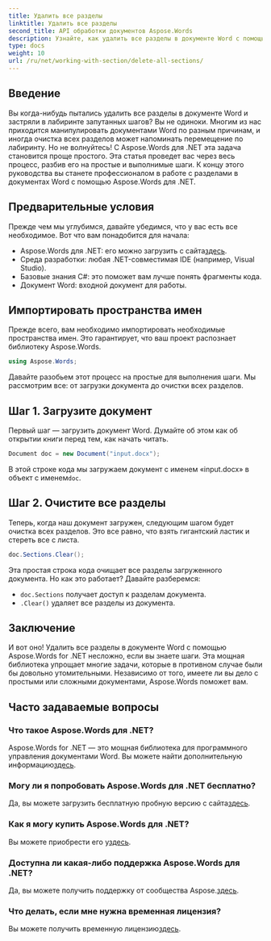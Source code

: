 ```yaml
---
title: Удалить все разделы
linktitle: Удалить все разделы
second_title: API обработки документов Aspose.Words
description: Узнайте, как удалить все разделы в документе Word с помощью Aspose.Words for .NET, с помощью этого простого пошагового руководства.
type: docs
weight: 10
url: /ru/net/working-with-section/delete-all-sections/
---
```

## Введение

Вы когда-нибудь пытались удалить все разделы в документе Word и застряли в лабиринте запутанных шагов? Вы не одиноки. Многим из нас приходится манипулировать документами Word по разным причинам, и иногда очистка всех разделов может напоминать перемещение по лабиринту. Но не волнуйтесь! С Aspose.Words для .NET эта задача становится проще простого. Эта статья проведет вас через весь процесс, разбив его на простые и выполнимые шаги. К концу этого руководства вы станете профессионалом в работе с разделами в документах Word с помощью Aspose.Words для .NET.

## Предварительные условия

Прежде чем мы углубимся, давайте убедимся, что у вас есть все необходимое. Вот что вам понадобится для начала:

-  Aspose.Words для .NET: его можно загрузить с сайта[здесь](https://releases.aspose.com/words/net/).
- Среда разработки: любая .NET-совместимая IDE (например, Visual Studio).
- Базовые знания C#: это поможет вам лучше понять фрагменты кода.
- Документ Word: входной документ для работы.

## Импортировать пространства имен

Прежде всего, вам необходимо импортировать необходимые пространства имен. Это гарантирует, что ваш проект распознает библиотеку Aspose.Words.

```csharp
using Aspose.Words;
```

Давайте разобьем этот процесс на простые для выполнения шаги. Мы рассмотрим все: от загрузки документа до очистки всех разделов.

## Шаг 1. Загрузите документ

Первый шаг — загрузить документ Word. Думайте об этом как об открытии книги перед тем, как начать читать.

```csharp
Document doc = new Document("input.docx");
```

 В этой строке кода мы загружаем документ с именем «input.docx» в объект с именем`doc`.

## Шаг 2. Очистите все разделы

Теперь, когда наш документ загружен, следующим шагом будет очистка всех разделов. Это все равно, что взять гигантский ластик и стереть все с листа.

```csharp
doc.Sections.Clear();
```

Эта простая строка кода очищает все разделы загруженного документа. Но как это работает? Давайте разберемся:

- `doc.Sections` получает доступ к разделам документа.
- `.Clear()` удаляет все разделы из документа.

## Заключение

И вот оно! Удалить все разделы в документе Word с помощью Aspose.Words for .NET несложно, если вы знаете шаги. Эта мощная библиотека упрощает многие задачи, которые в противном случае были бы довольно утомительными. Независимо от того, имеете ли вы дело с простыми или сложными документами, Aspose.Words поможет вам. 

## Часто задаваемые вопросы

### Что такое Aspose.Words для .NET?
 Aspose.Words for .NET — это мощная библиотека для программного управления документами Word. Вы можете найти дополнительную информацию[здесь](https://reference.aspose.com/words/net/).

### Могу ли я попробовать Aspose.Words для .NET бесплатно?
 Да, вы можете загрузить бесплатную пробную версию с сайта[здесь](https://releases.aspose.com/).

### Как я могу купить Aspose.Words для .NET?
 Вы можете приобрести его у[здесь](https://purchase.aspose.com/buy).

### Доступна ли какая-либо поддержка Aspose.Words для .NET?
Да, вы можете получить поддержку от сообщества Aspose.[здесь](https://forum.aspose.com/c/words/8).

### Что делать, если мне нужна временная лицензия?
 Вы можете получить временную лицензию[здесь](https://purchase.aspose.com/temporary-license/).